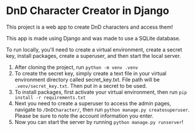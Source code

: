# DnD Character Creator in Django
This project is a web app to create DnD characters and access them!

This app is made using Django and was made to use a SQLite database.

To run locally, you'll need to create a virtual environment, create a secret key, install packages, create a superuser, and then start the local server.

1. After cloning the project, run `python -m venv .venv`
2. To create the secret key, simply create a text file in your virtual environment directory called secret_key.txt. File path will be `.venv/secret_key.txt`. Then put in a secret to be used.
3. To install packages, first activate your virtual environment, then run `pip install -r requirements.txt`
4. Next you need to create a superuser to access the admin pages, navigate to `/DnDCharacter/`, then run `python manage.py createsuperuser`. Please be sure to note the account information you enter.
5. Now you can start the server by running `python manage.py runserver`!
